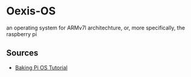 # Oexis-OS
an operating system for ARMv7l architechture, or, more specifically, the raspberry pi
## Sources
 * [Baking Pi OS Tutorial](https://www.cl.cam.ac.uk/projects/raspberrypi/tutorials/os/index.html)
